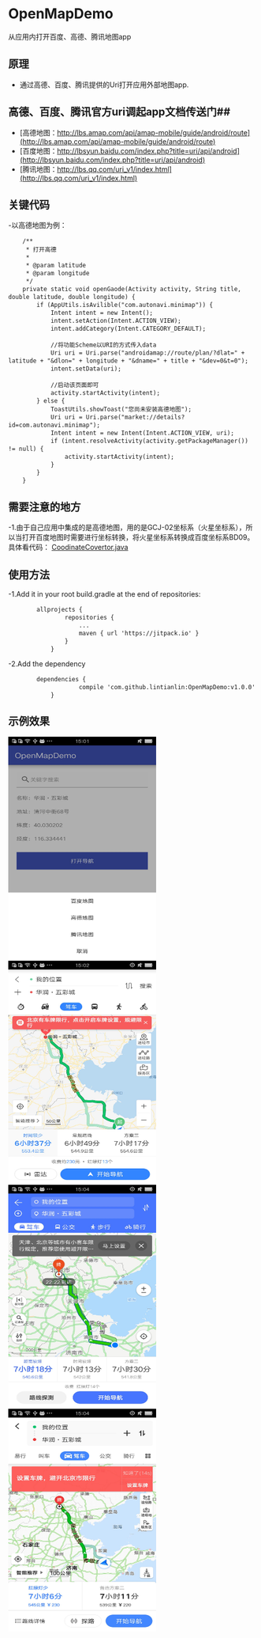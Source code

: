 # OpenMapDemo

从应用内打开百度、高德、腾讯地图app

## 原理 ##
- 通过高德、百度、腾讯提供的Uri打开应用外部地图app.

## 高德、百度、腾讯官方uri调起app文档传送门##
- [高德地图：http://lbs.amap.com/api/amap-mobile/guide/android/route](http://lbs.amap.com/api/amap-mobile/guide/android/route)
- [百度地图：http://lbsyun.baidu.com/index.php?title=uri/api/android](http://lbsyun.baidu.com/index.php?title=uri/api/android)
- [腾讯地图：http://lbs.qq.com/uri_v1/index.html](http://lbs.qq.com/uri_v1/index.html)

## 关键代码 ##
-以高德地图为例：
```
    /**
     * 打开高德
     *
     * @param latitude
     * @param longitude
     */
    private static void openGaode(Activity activity, String title, double latitude, double longitude) {
        if (AppUtils.isAvilible("com.autonavi.minimap")) {
            Intent intent = new Intent();
            intent.setAction(Intent.ACTION_VIEW);
            intent.addCategory(Intent.CATEGORY_DEFAULT);

            //将功能Scheme以URI的方式传入data
            Uri uri = Uri.parse("androidamap://route/plan/?dlat=" + latitude + "&dlon=" + longitude + "&dname=" + title + "&dev=0&t=0");
            intent.setData(uri);

            //启动该页面即可
            activity.startActivity(intent);
        } else {
            ToastUtils.showToast("您尚未安装高德地图");
            Uri uri = Uri.parse("market://details?id=com.autonavi.minimap");
            Intent intent = new Intent(Intent.ACTION_VIEW, uri);
            if (intent.resolveActivity(activity.getPackageManager()) != null) {
                activity.startActivity(intent);
            }
        }
    }
```

## 需要注意的地方 ##
-1.由于自己应用中集成的是高德地图，用的是GCJ-02坐标系（火星坐标系），所以当打开百度地图时需要进行坐标转换，将火星坐标系转换成百度坐标系BD09。
 具体看代码： [CoodinateCovertor.java](https://github.com/lintianlin/OpenMapDemo/blob/master/openmap/src/main/java/com/sinfeeloo/openmap/CoodinateCovertor.java)

## 使用方法 ##
-1.Add it in your root build.gradle at the end of repositories:
```
		allprojects {
				repositories {
					...
					maven { url 'https://jitpack.io' }
				}
			}
```
-2.Add the dependency
```
		dependencies {
			        compile 'com.github.lintianlin:OpenMapDemo:v1.0.0'
			}
```
## 示例效果 ##
<img src="https://github.com/lintianlin/OpenMapDemo/blob/master/screenshot/pic4.jpg" width=300 height=450 />
<img src="https://github.com/lintianlin/OpenMapDemo/blob/master/screenshot/pic3.jpg" width=300 height=450 />
<img src="https://github.com/lintianlin/OpenMapDemo/blob/master/screenshot/pic2.jpg" width=300 height=450 />
<img src="https://github.com/lintianlin/OpenMapDemo/blob/master/screenshot/pic1.jpg" width=300 height=450 />
